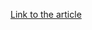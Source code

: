 [Link to the article](https://blog.sucuri.net/2024/05/server-side-credit-card-skimmer-lodged-in-obscure-plugin.html)
